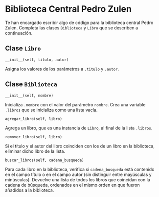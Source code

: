 # Biblioteca Central Pedro Zulen

Te han encargado escribir algo de código para la biblioteca central Pedro Zulen.
Completa las clases `Biblioteca` y `Libro` que se describen a continuación.

## Clase `Libro`

`__init__(self, titulo, autor)`

Asigna los valores de los parámetros a `.titulo` y `.autor`.

## Clase `Biblioteca`

`__init__(self, nombre)`

Inicializa `.nombre` con el valor del parámetro `nombre`.
Crea una variable `.libros` que se inicializa como una lista vacía.

`agregar_libro(self, libro)`

Agrega un libro, que es una instancia de `Libro`, al final de la lista `.libros`.

`remover_libro(self, libro)`

Si el título y el autor del libro coinciden con los de un libro en la biblioteca,
eliminar dicho libro de la lista.

`buscar_libros(self, cadena_busqueda)`

Para cada libro en la biblioteca,
verifica si `cadena_busqueda` está contenido en el campo título o en el campo autor
(sin distinguir entre mayúsculas y minúsculas).
Devuelve una lista de todos los libros que coincidan con la cadena de búsqueda,
ordenados en el mismo orden en que fueron añadidos a la biblioteca.
